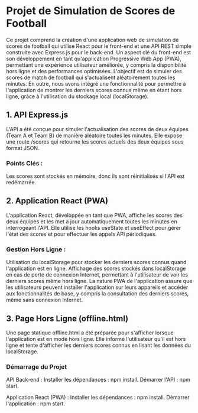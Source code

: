 

 # Projet de Simulation de Scores de Football
Ce projet comprend la création d'une application web de simulation de scores de football qui utilise React pour le front-end et une API REST simple construite avec Express.js pour le back-end. Un aspect clé du front-end est son développement en tant qu'application Progressive Web App (PWA), permettant une expérience utilisateur améliorée, y compris la disponibilité hors ligne et des performances optimisées. L'objectif est de simuler des scores de match de football qui s'actualisent aléatoirement toutes les minutes. En outre, nous avons intégré une fonctionnalité pour permettre à l'application de montrer les derniers scores connus même en étant hors ligne, grâce à l'utilisation du stockage local (localStorage).

## 1. API Express.js
L'API a été conçue pour simuler l'actualisation des scores de deux équipes (Team A et Team B) de manière aléatoire toutes les minutes. Elle expose une route /scores qui retourne les scores actuels des deux équipes sous format JSON.

### Points Clés :
Les scores sont stockés en mémoire, donc ils sont réinitialisés si l'API est redémarrée.

## 2. Application React (PWA)
L'application React, développée en tant que PWA, affiche les scores des deux équipes et les met à jour automatiquement toutes les minutes en interrogeant l'API. Elle utilise les hooks useState et useEffect pour gérer l'état des scores et pour effectuer les appels API périodiques.

### Gestion Hors Ligne :
Utilisation du localStorage pour stocker les derniers scores connus quand l'application est en ligne.
Affichage des scores stockés dans localStorage en cas de perte de connexion Internet, permettant à l'utilisateur de voir les derniers scores même hors ligne.
La nature PWA de l'application assure que les utilisateurs peuvent installer l'application sur leurs appareils et accéder aux fonctionnalités de base, y compris la consultation des derniers scores, même sans connexion Internet.

## 3. Page Hors Ligne (offline.html)
Une page statique offline.html a été préparée pour s'afficher lorsque l'application est en mode hors ligne. Elle informe l'utilisateur qu'il est hors ligne et tente d'afficher les derniers scores connus en lisant les données du localStorage.


### Démarrage du Projet

API Back-end :
Installer les dépendances : npm install.
Démarrer l'API : npm start.

Application React (PWA) :
Installer les dépendances : npm install.
Démarrer l'application : npm start.
